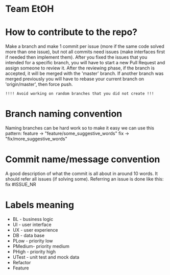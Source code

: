 # Team EtOH

# How to contribute to the repo?
Make a branch and make 1 commit per issue (more if the same code solved more 
than one issue), but not all commits need issues (make interfaces first if 
needed then implement them).
After you fixed the issues that you intended for a specific branch,
you will have to start a new Pull Request and assign someone to review it.
After the reviewing phase, if the branch is accepted, it will be merged with 
the 'master' branch.
If another branch was merged previously you will have to rebase your current
branch on 'origin/master', then force push.

    !!!! Avoid working on random branches that you did not create !!! 
# Branch naming convention
Naming branches can be hard work so to make it easy we can use this pattern:
feature -> "feature/some_suggestive_words"
fix -> "fix/more_suggestive_words"

# Commit name/message convention
A good description of what the commit is all about in around 10 words.
It should refer all issues (if solving some). Referring an issue is done like this:
 <commit message> fix #ISSUE_NR <commit message>
 
# Labels meaning
 * BL - business logic
 * UI - user interface
 * UX - user experience
 * DB - data base
 * PLow - priority low
 * PMedium- priority medium
 * PHigh - priority high
 * UTest - unit test and mock data
 * Refactor
 * Feature